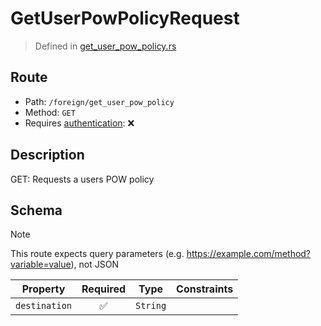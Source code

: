 # GetUserPowPolicyRequest
> Defined in [get_user_pow_policy.rs](../../../../../interface/src/interface/routes/foreign/get_user_pow_policy.rs)

## Route
- Path: `/foreign/get_user_pow_policy`
- Method: `GET`
- Requires [authentication](../../../../Flows/Authentication%20Flow.md): ❌

## Description
GET: Requests a users POW policy

## Schema
> [!NOTE]
> This route expects query parameters (e.g. https://example.com/method?variable=value), not JSON

| Property | Required | Type | Constraints |
| --- | :---: | --- | --- |
| `destination` | ✅ | `String` |     | 


